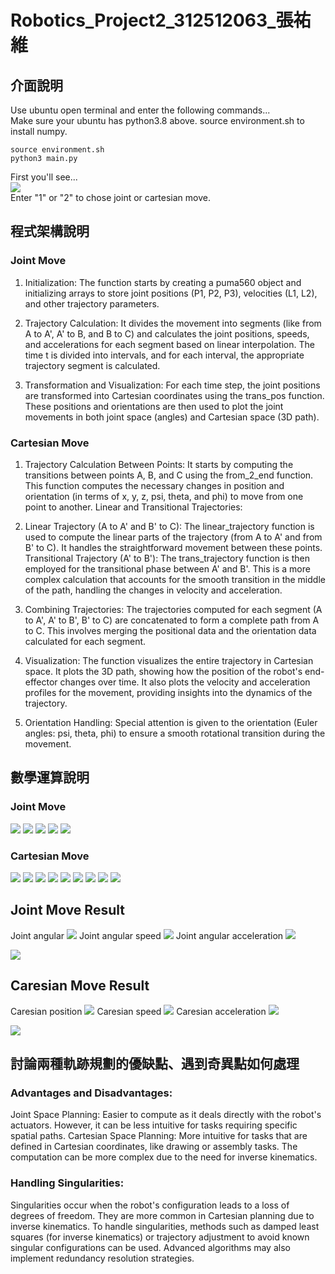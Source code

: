 # Robotics_Project2_312512063_張祐維
## 介面說明
Use ubuntu open terminal and enter the following commands... \
Make sure your ubuntu has python3.8 above.
source environment.sh to install numpy.
```
source environment.sh
python3 main.py
```

First you'll see... \
<img src="./images/chose_mode.png"/> \
Enter "1" or "2" to chose joint or cartesian move.

## 程式架構說明
### Joint Move
1. Initialization:
The function starts by creating a puma560 object and initializing arrays to store joint positions (P1, P2, P3), velocities (L1, L2), and other trajectory parameters.

2. Trajectory Calculation:
It divides the movement into segments (like from A to A', A' to B, and B to C) and calculates the joint positions, speeds, and accelerations for each segment based on linear interpolation.
The time t is divided into intervals, and for each interval, the appropriate trajectory segment is calculated.

3. Transformation and Visualization:
For each time step, the joint positions are transformed into Cartesian coordinates using the trans_pos function.
These positions and orientations are then used to plot the joint movements in both joint space (angles) and Cartesian space (3D path).

### Cartesian Move

1. Trajectory Calculation Between Points:
It starts by computing the transitions between points A, B, and C using the from_2_end function. This function computes the necessary changes in position and orientation (in terms of x, y, z, psi, theta, and phi) to move from one point to another.
Linear and Transitional Trajectories:

2. Linear Trajectory (A to A' and B' to C): 
The linear_trajectory function is used to compute the linear parts of the trajectory (from A to A' and from B' to C). It handles the straightforward movement between these points.
Transitional Trajectory (A' to B'): The trans_trajectory function is then employed for the transitional phase between A' and B'. This is a more complex calculation that accounts for the smooth transition in the middle of the path, handling the changes in velocity and acceleration.

3. Combining Trajectories:
The trajectories computed for each segment (A to A', A' to B', B' to C) are concatenated to form a complete path from A to C. This involves merging the positional data and the orientation data calculated for each segment.

4. Visualization:
The function visualizes the entire trajectory in Cartesian space. It plots the 3D path, showing how the position of the robot's end-effector changes over time.
It also plots the velocity and acceleration profiles for the movement, providing insights into the dynamics of the trajectory.

5. Orientation Handling:
Special attention is given to the orientation (Euler angles: psi, theta, phi) to ensure a smooth rotational transition during the movement.

## 數學運算說明

### Joint Move
<img src="./images/p1.png"/>
<img src="./images/p2.png"/>
<img src="./images/p3.png"/>
<img src="./images/p4.png"/>
<img src="./images/p5.png"/>

### Cartesian Move
<img src="./images/1.png"/>
<img src="./images/2.png"/>
<img src="./images/3.png"/>
<img src="./images/4.png"/>
<img src="./images/5.png"/>
<img src="./images/6.png"/>
<img src="./images/7.png"/>
<img src="./images/8.png"/>
<img src="./images/9.png"/>

## Joint Move Result

Joint angular
<img src="./images/Joint-move-angle-degree.png"/>
Joint angular speed
<img src="./images/Joint-move-angular-speed.png"/> 
Joint angular acceleration
<img src="./images/Joint-move-angular-acceleration.png"/>

<img src="./images/Joint-move.png"/>

## Caresian Move Result
Caresian position
<img src="./images/Cartesian-move-Position----of.png"/>
Caresian speed
<img src="./images/Cartesian-move-Velocity----of.png"/> 
Caresian acceleration
<img src="./images/Cartesian-move-Accleration-of.png"/>

<img src="./images/Cartesian-move.png"/>

## 討論兩種軌跡規劃的優缺點、遇到奇異點如何處理
### Advantages and Disadvantages:
Joint Space Planning: Easier to compute as it deals directly with the robot's actuators. However, it can be less intuitive for tasks requiring specific spatial paths.
Cartesian Space Planning: More intuitive for tasks that are defined in Cartesian coordinates, like drawing or assembly tasks. The computation can be more complex due to the need for inverse kinematics.

### Handling Singularities:
Singularities occur when the robot's configuration leads to a loss of degrees of freedom. They are more common in Cartesian planning due to inverse kinematics.
To handle singularities, methods such as damped least squares (for inverse kinematics) or trajectory adjustment to avoid known singular configurations can be used. Advanced algorithms may also implement redundancy resolution strategies.